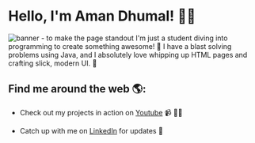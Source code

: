 # Hello, I'm Aman Dhumal! 👋🏽

<img src="https://i.postimg.cc/wx1QcK0m/1320325.png" alt="banner - to make the page standout">
I'm just a student diving into programming to create something awesome! <!-- I'm really into open-source projects and hope to contribute to one someday. --> 🚀 I have a blast solving problems using Java, and I absolutely love whipping up HTML pages and crafting slick, modern UI. 🎨


## Find me around the web 🌎: <a href="https://github.com/AMN-D"></a>
- Check out my projects in action on <a href="https://www.youtube.com/@user-mn6cb8uy1s">Youtube</a> 📹 ✍🏾
<!-- - Solving coding puzzles over at <a href="https://leetcode.com/AMN-D/"> Leetcode</a> 🏓 --> 
- Catch up with me on <a href="https://www.linkedin.com/in/aman-dhumal-20b882297/">LinkedIn</a> for updates 💼
<!--  - See my designs on <a href="https://dribbble.com/AMANDDHUMAL">Dribbble</a> 🎨 --> 

 
